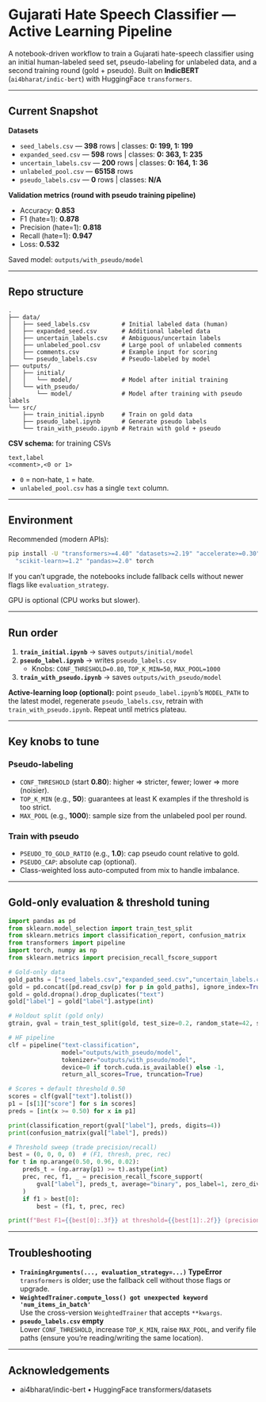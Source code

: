 # Gujarati Hate Speech Classifier — Active Learning Pipeline

A notebook-driven workflow to train a Gujarati hate-speech classifier using an initial human-labeled seed set, pseudo-labeling for unlabeled data, and a second training round (gold + pseudo). Built on **IndicBERT** (`ai4bharat/indic-bert`) with HuggingFace `transformers`.

---

## Current Snapshot

**Datasets**
- `seed_labels.csv` — **398** rows | classes: **0: 199, 1: 199**
- `expanded_seed.csv` — **598** rows | classes: **0: 363, 1: 235**
- `uncertain_labels.csv` — **200** rows | classes: **0: 164, 1: 36**
- `unlabeled_pool.csv` — **65158** rows
- `pseudo_labels.csv` — **0** rows | classes: **N/A**

**Validation metrics (round with pseudo training pipeline)**
- Accuracy: **0.853**
- F1 (hate=1): **0.878**
- Precision (hate=1): **0.818**
- Recall (hate=1): **0.947**
- Loss: **0.532**

Saved model: `outputs/with_pseudo/model`


---

## Repo structure

```
.
├── data/
│   ├── seed_labels.csv         # Initial labeled data (human)
│   ├── expanded_seed.csv       # Additional labeled data
│   ├── uncertain_labels.csv    # Ambiguous/uncertain labels
│   ├── unlabeled_pool.csv      # Large pool of unlabeled comments
│   ├── comments.csv            # Example input for scoring
│   └── pseudo_labels.csv       # Pseudo-labeled by model
├── outputs/
│   ├── initial/
│   │   └── model/              # Model after initial training
│   └── with_pseudo/
│       └── model/              # Model after training with pseudo labels
└── src/
    ├── train_initial.ipynb     # Train on gold data
    ├── pseudo_label.ipynb      # Generate pseudo labels
    └── train_with_pseudo.ipynb # Retrain with gold + pseudo
```

**CSV schema:** for training CSVs
```
text,label
<comment>,<0 or 1>
```
- `0` = non-hate, `1` = hate.
- `unlabeled_pool.csv` has a single `text` column.

---

## Environment

Recommended (modern APIs):
```bash
pip install -U "transformers>=4.40" "datasets>=2.19" "accelerate>=0.30" \
  "scikit-learn>=1.2" "pandas>=2.0" torch
```
If you can’t upgrade, the notebooks include fallback cells without newer flags like `evaluation_strategy`.

GPU is optional (CPU works but slower).

---

## Run order

1) **`train_initial.ipynb`** → saves `outputs/initial/model`  
2) **`pseudo_label.ipynb`** → writes `pseudo_labels.csv`  
   - Knobs: `CONF_THRESHOLD=0.80`, `TOP_K_MIN=50`, `MAX_POOL=1000`  
3) **`train_with_pseudo.ipynb`** → saves `outputs/with_pseudo/model`

**Active-learning loop (optional):** point `pseudo_label.ipynb`’s `MODEL_PATH` to the latest model, regenerate `pseudo_labels.csv`, retrain with `train_with_pseudo.ipynb`. Repeat until metrics plateau.

---

## Key knobs to tune

### Pseudo-labeling
- `CONF_THRESHOLD` (start **0.80**): higher ⇒ stricter, fewer; lower ⇒ more (noisier).
- `TOP_K_MIN` (e.g., **50**): guarantees at least K examples if the threshold is too strict.
- `MAX_POOL` (e.g., **1000**): sample size from the unlabeled pool per round.

### Train with pseudo
- `PSEUDO_TO_GOLD_RATIO` (e.g., **1.0**): cap pseudo count relative to gold.
- `PSEUDO_CAP`: absolute cap (optional).
- Class-weighted loss auto-computed from mix to handle imbalance.

---

## Gold-only evaluation & threshold tuning

```python
import pandas as pd
from sklearn.model_selection import train_test_split
from sklearn.metrics import classification_report, confusion_matrix
from transformers import pipeline
import torch, numpy as np
from sklearn.metrics import precision_recall_fscore_support

# Gold-only data
gold_paths = ["seed_labels.csv","expanded_seed.csv","uncertain_labels.csv"]
gold = pd.concat([pd.read_csv(p) for p in gold_paths], ignore_index=True)
gold = gold.dropna().drop_duplicates("text")
gold["label"] = gold["label"].astype(int)

# Holdout split (gold only)
gtrain, gval = train_test_split(gold, test_size=0.2, random_state=42, stratify=gold["label"])

# HF pipeline
clf = pipeline("text-classification",
               model="outputs/with_pseudo/model",
               tokenizer="outputs/with_pseudo/model",
               device=0 if torch.cuda.is_available() else -1,
               return_all_scores=True, truncation=True)

# Scores + default threshold 0.50
scores = clf(gval["text"].tolist())
p1 = [s[1]["score"] for s in scores]
preds = [int(x >= 0.50) for x in p1]

print(classification_report(gval["label"], preds, digits=4))
print(confusion_matrix(gval["label"], preds))

# Threshold sweep (trade precision/recall)
best = (0, 0, 0, 0)  # (F1, thresh, prec, rec)
for t in np.arange(0.50, 0.96, 0.02):
    preds_t = (np.array(p1) >= t).astype(int)
    prec, rec, f1, _ = precision_recall_fscore_support(
        gval["label"], preds_t, average="binary", pos_label=1, zero_division=0
    )
    if f1 > best[0]:
        best = (f1, t, prec, rec)

print(f"Best F1={{best[0]:.3f}} at threshold={{best[1]:.2f}} (precision={{best[2]:.3f}}, recall={{best[3]:.3f}})")
```

---


## Troubleshooting

- **`TrainingArguments(..., evaluation_strategy=...)` TypeError**  
  `transformers` is older; use the fallback cell without those flags or upgrade.
- **`WeightedTrainer.compute_loss() got unexpected keyword 'num_items_in_batch'`**  
  Use the cross-version `WeightedTrainer` that accepts `**kwargs`.
- **`pseudo_labels.csv` empty**  
  Lower `CONF_THRESHOLD`, increase `TOP_K_MIN`, raise `MAX_POOL`, and verify file paths (ensure you’re reading/writing the same location).

---

## Acknowledgements
- ai4bharat/indic-bert • HuggingFace transformers/datasets
